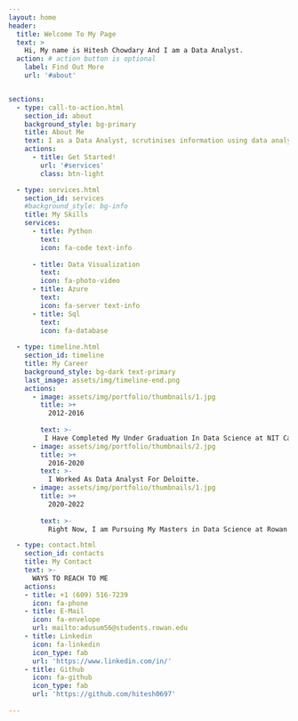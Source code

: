 ```yaml
---
layout: home
header:
  title: Welcome To My Page
  text: >
    Hi, My name is Hitesh Chowdary And I am a Data Analyst.
  action: # action button is optional
    label: Find Out More
    url: '#about'


sections:
  - type: call-to-action.html
    section_id: about
    background_style: bg-primary
    title: About Me
    text: I as a Data Analyst, scrutinises information using data analysis tools. And I pull Some Meaningful results from the raw data to help clients. so that the clients can make important decisions by identifying various facts and trends.
    actions:
      - title: Get Started!
        url: '#services'
        class: btn-light

  - type: services.html
    section_id: services
    #background_style: bg-info
    title: My Skills
    services:
      - title: Python
        text:
        icon: fa-code text-info
        
      - title: Data Visualization
        text: 
        icon: fa-photo-video
      - title: Azure
        text: 
        icon: fa-server text-info
      - title: Sql
        text: 
        icon: fa-database
     
  - type: timeline.html
    section_id: timeline
    title: My Career
    background_style: bg-dark text-primary
    last_image: assets/img/timeline-end.png
    actions:
      - image: assets/img/portfolio/thumbnails/1.jpg
        title: >+
          2012-2016
          
        text: >-
         I Have Completed My Under Graduation In Data Science at NIT Calicut.
      - image: assets/img/portfolio/thumbnails/2.jpg
        title: >+
          2016-2020
        text: >-
          I Worked As Data Analyst For Deloitte.
      - image: assets/img/portfolio/thumbnails/1.jpg
        title: >+
          2020-2022
          
        text: >-
          Right Now, I am Pursuing My Masters in Data Science at Rowan University.

  - type: contact.html
    section_id: contacts
    title: My Contact
    text: >-
      WAYS TO REACH TO ME
    actions:
    - title: +1 (609) 516-7239
      icon: fa-phone
    - title: E-Mail
      icon: fa-envelope
      url: mailto:adusum56@students.rowan.edu
    - title: Linkedin
      icon: fa-linkedin
      icon_type: fab
      url: 'https://www.linkedin.com/in/'
    - title: Github
      icon: fa-github
      icon_type: fab
      url: 'https://github.com/hitesh0697'
    
---
```

